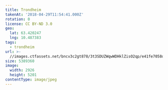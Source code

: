 ```yaml
---
title: Trondheim
takenAt: '2018-04-29T11:54:41.000Z'
rotation: 0
license: CC BY-ND 3.0
geo:
  lat: 63.420247
  lng: 10.487383
tags:
  - trondheim
url: >-
  //images.ctfassets.net/bncv3c2gt878/3t3SDUZWqwWDHklZisO2qp/e41fe7058de2a63b117142da2cc6963c/trondheim_41943880911_o
size: 5389360
image:
  width: 2926
  height: 5201
contentType: image/jpeg
---
```


